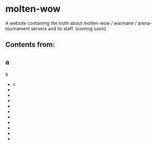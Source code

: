 # molten-wow
A website containing the truth about molten-wow / warmane / arena-tournament servers and its staff. (coming soon)

Contents from:
- 
a
-
b
- c
- 
- 
- 
- 
- 
- 
- 
- 
- 
- 
